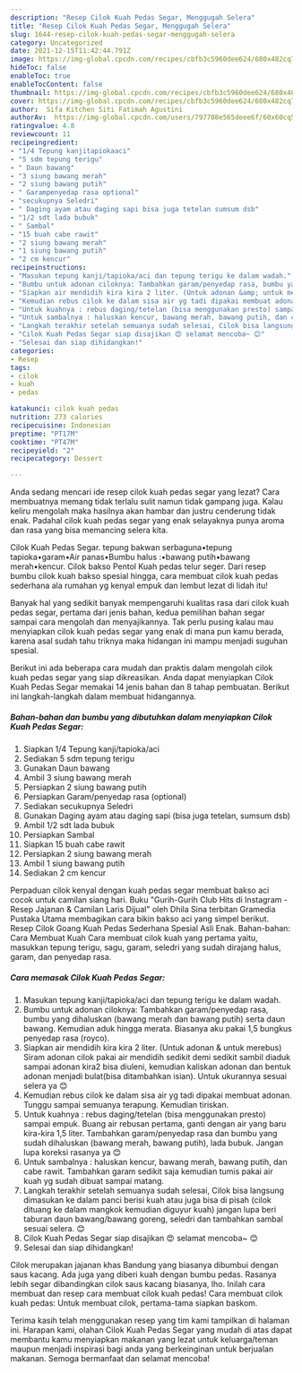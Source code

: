 ```yaml
---
description: "Resep Cilok Kuah Pedas Segar, Menggugah Selera"
title: "Resep Cilok Kuah Pedas Segar, Menggugah Selera"
slug: 1644-resep-cilok-kuah-pedas-segar-menggugah-selera
category: Uncategorized
date: 2021-12-15T11:42:44.791Z
image: https://img-global.cpcdn.com/recipes/cbfb3c5960dee624/680x482cq70/cilok-kuah-pedas-segar-foto-resep-utama.jpg
hideToc: false
enableToc: true
enableTocContent: false
thumbnail: https://img-global.cpcdn.com/recipes/cbfb3c5960dee624/680x482cq70/cilok-kuah-pedas-segar-foto-resep-utama.jpg
cover: https://img-global.cpcdn.com/recipes/cbfb3c5960dee624/680x482cq70/cilok-kuah-pedas-segar-foto-resep-utama.jpg
author:  Sifa Kitchen Siti Fatimah Agustini
authorAv:  https://img-global.cpcdn.com/users/797708e565deee6f/60x60cq50/avatar.jpg
ratingvalue: 4.8
reviewcount: 11
recipeingredient:
- "1/4 Tepung kanjitapiokaaci"
- "5 sdm tepung terigu"
- " Daun bawang"
- "3 siung bawang merah"
- "2 siung bawang putih"
- " Garampenyedap rasa optional"
- "secukupnya Seledri"
- " Daging ayam atau daging sapi bisa juga tetelan sumsum dsb"
- "1/2 sdt lada bubuk"
- " Sambal"
- "15 buah cabe rawit"
- "2 siung bawang merah"
- "1 siung bawang putih"
- "2 cm kencur"
recipeinstructions:
- "Masukan tepung kanji/tapioka/aci dan tepung terigu ke dalam wadah."
- "Bumbu untuk adonan ciloknya: Tambahkan garam/penyedap rasa, bumbu yang dihaluskan (bawang merah dan bawang putih) serta daun bawang. Kemudian aduk hingga merata. Biasanya aku pakai 1,5 bungkus penyedap rasa (royco)."
- "Siapkan air mendidih kira kira 2 liter. (Untuk adonan &amp; untuk merebus) Siram adonan cilok pakai air mendidih sedikit demi sedikit sambil diaduk sampai adonan kira2 bisa diuleni, kemudian kaliskan adonan dan bentuk adonan menjadi bulat(bisa ditambahkan isian). Untuk ukurannya sesuai selera ya 😊"
- "Kemudian rebus cilok ke dalam sisa air yg tadi dipakai membuat adonan. Tunggu sampai semuanya terapung. Kemudian tiriskan."
- "Untuk kuahnya : rebus daging/tetelan (bisa menggunakan presto) sampai empuk. Buang air rebusan pertama, ganti dengan air yang baru kira-kira 1,5 liter. Tambahkan garam/penyedap rasa dan bumbu yang sudah dihaluskan (bawang merah, bawang putih), lada bubuk. Jangan lupa koreksi rasanya ya 😊"
- "Untuk sambalnya : haluskan kencur, bawang merah, bawang putih, dan cabe rawit. Tambahkan garam sedikit saja kemudian tumis pakai air kuah yg sudah dibuat sampai matang."
- "Langkah terakhir setelah semuanya sudah selesai, Cilok bisa langsung dimasukan ke dalam panci berisi kuah atau juga bisa di pisah (cilok dituang ke dalam mangkok kemudian diguyur kuah) jangan lupa beri taburan daun bawang/bawang goreng, seledri dan tambahkan sambal sesuai selera. 😊"
- "Cilok Kuah Pedas Segar siap disajikan 😍 selamat mencoba~ 😊"
- "Selesai dan siap dihidangkan!"
categories:
- Resep
tags:
- cilok
- kuah
- pedas

katakunci: cilok kuah pedas 
nutrition: 273 calories
recipecuisine: Indonesian
preptime: "PT17M"
cooktime: "PT47M"
recipeyield: "2"
recipecategory: Dessert

---
```



Anda sedang mencari ide resep cilok kuah pedas segar yang lezat? Cara membuatnya memang tidak terlalu sulit namun tidak gampang juga. Kalau keliru mengolah maka hasilnya akan hambar dan justru cenderung tidak enak. Padahal cilok kuah pedas segar yang enak selayaknya punya aroma dan rasa yang bisa memancing selera kita.


Cilok Kuah Pedas Segar. tepung bakwan serbaguna•tepung tapioka•garam•Air panas•Bumbu halus :•bawang putih•bawang merah•kencur. Cilok bakso Pentol Kuah pedas telur seger. Dari resep bumbu cilok kuah bakso spesial hingga, cara membuat cilok kuah pedas sederhana ala rumahan yg kenyal empuk dan lembut lezat di lidah itu!

Banyak hal yang sedikit banyak mempengaruhi kualitas rasa dari cilok kuah pedas segar, pertama dari jenis bahan, kedua pemilihan bahan segar sampai cara mengolah dan menyajikannya. Tak perlu pusing kalau mau menyiapkan cilok kuah pedas segar yang enak di mana pun kamu berada, karena asal sudah tahu triknya maka hidangan ini mampu menjadi suguhan spesial.


Berikut ini ada beberapa cara mudah dan praktis dalam mengolah cilok kuah pedas segar yang siap dikreasikan. Anda dapat menyiapkan Cilok Kuah Pedas Segar memakai 14 jenis bahan dan 8 tahap pembuatan. Berikut ini langkah-langkah dalam membuat hidangannya.

<!--inarticleads1-->

##### Bahan-bahan dan bumbu yang dibutuhkan dalam menyiapkan Cilok Kuah Pedas Segar:

1. Siapkan 1/4 Tepung kanji/tapioka/aci
1. Sediakan 5 sdm tepung terigu
1. Gunakan  Daun bawang
1. Ambil 3 siung bawang merah
1. Persiapkan 2 siung bawang putih
1. Persiapkan  Garam/penyedap rasa (optional)
1. Sediakan secukupnya Seledri
1. Gunakan  Daging ayam atau daging sapi (bisa juga tetelan, sumsum dsb)
1. Ambil 1/2 sdt lada bubuk
1. Persiapkan  Sambal
1. Siapkan 15 buah cabe rawit
1. Persiapkan 2 siung bawang merah
1. Ambil 1 siung bawang putih
1. Sediakan 2 cm kencur


Perpaduan cilok kenyal dengan kuah pedas segar membuat bakso aci cocok untuk camilan siang hari. Buku &#34;Gurih-Gurih Club Hits di Instagram - Resep Jajanan &amp; Camilan Laris Dijual&#34; oleh Dhila Sina terbitan Gramedia Pustaka Utama membagikan cara bikin bakso aci yang simpel berikut. Resep Cilok Goang Kuah Pedas Sederhana Spesial Asli Enak. Bahan-bahan: Cara Membuat Kuah Cara membuat cilok kuah yang pertama yaitu, masukkan tepung terigu, sagu, garam, seledri yang sudah dirajang halus, garam, dan penyedap rasa. 

<!--inarticleads2-->

##### Cara memasak Cilok Kuah Pedas Segar:

1. Masukan tepung kanji/tapioka/aci dan tepung terigu ke dalam wadah.
1. Bumbu untuk adonan ciloknya: Tambahkan garam/penyedap rasa, bumbu yang dihaluskan (bawang merah dan bawang putih) serta daun bawang. Kemudian aduk hingga merata. Biasanya aku pakai 1,5 bungkus penyedap rasa (royco).
1. Siapkan air mendidih kira kira 2 liter. (Untuk adonan &amp; untuk merebus) Siram adonan cilok pakai air mendidih sedikit demi sedikit sambil diaduk sampai adonan kira2 bisa diuleni, kemudian kaliskan adonan dan bentuk adonan menjadi bulat(bisa ditambahkan isian). Untuk ukurannya sesuai selera ya 😊
1. Kemudian rebus cilok ke dalam sisa air yg tadi dipakai membuat adonan. Tunggu sampai semuanya terapung. Kemudian tiriskan.
1. Untuk kuahnya : rebus daging/tetelan (bisa menggunakan presto) sampai empuk. Buang air rebusan pertama, ganti dengan air yang baru kira-kira 1,5 liter. Tambahkan garam/penyedap rasa dan bumbu yang sudah dihaluskan (bawang merah, bawang putih), lada bubuk. Jangan lupa koreksi rasanya ya 😊
1. Untuk sambalnya : haluskan kencur, bawang merah, bawang putih, dan cabe rawit. Tambahkan garam sedikit saja kemudian tumis pakai air kuah yg sudah dibuat sampai matang.
1. Langkah terakhir setelah semuanya sudah selesai, Cilok bisa langsung dimasukan ke dalam panci berisi kuah atau juga bisa di pisah (cilok dituang ke dalam mangkok kemudian diguyur kuah) jangan lupa beri taburan daun bawang/bawang goreng, seledri dan tambahkan sambal sesuai selera. 😊
1. Cilok Kuah Pedas Segar siap disajikan 😍 selamat mencoba~ 😊
1. Selesai dan siap dihidangkan!

Cilok merupakan jajanan khas Bandung yang biasanya dibumbui dengan saus kacang. Ada juga yang diberi kuah dengan bumbu pedas. Rasanya lebih segar dibandingkan cilok saus kacang biasanya, lho. Inilah cara membuat dan resep cara membuat cilok kuah pedas! Cara membuat cilok kuah pedas: Untuk membuat cilok, pertama-tama siapkan baskom. 

Terima kasih telah menggunakan resep yang tim kami tampilkan di halaman ini. Harapan kami, olahan Cilok Kuah Pedas Segar yang mudah di atas dapat membantu kamu menyiapkan makanan yang lezat untuk keluarga/teman maupun menjadi inspirasi bagi anda yang berkeinginan untuk berjualan makanan. Semoga bermanfaat dan selamat mencoba!
